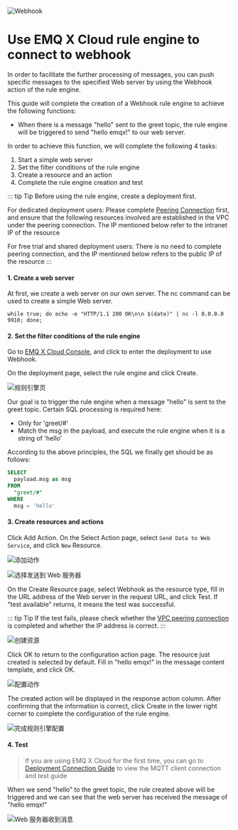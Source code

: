 ![Webhook](./_assets/web_hook.jpg)

# Use EMQ X Cloud rule engine to connect to webhook

In order to facilitate the further processing of messages, you can push specific messages to the specified Web server by using the Webhook action of the rule engine.

This guide will complete the creation of a Webhook rule engine to achieve the following functions:

- When there is a message "hello" sent to the greet topic, the rule engine will be triggered to send "hello emqx!" to our web server.

In order to achieve this function, we will complete the following 4 tasks:

1. Start a simple web server
2. Set the filter conditions of the rule engine
3. Create a resource and an action
4. Complete the rule engine creation and test

::: tip Tip
Before using the rule engine, create a deployment first.

For dedicated deployment users: Please complete [Peering Connection](../../deployments/vpc_peering.md) first, and ensure that the following resources involved are established in the VPC under the peering connection. The IP mentioned below refer to the intranet IP of the resource

For free trial and shared deployment users: There is no need to complete peering connection, and the IP mentioned below refers to the public IP of the resource
:::


#### 1. Create a web server

At first, we create a web server on our own server. The nc command can be used to create a simple Web server.

```shell
while true; do echo -e "HTTP/1.1 200 OK\n\n $(date)" | nc -l 0.0.0.0 9910; done;
```


#### 2. Set the filter conditions of the rule engine

Go to [EMQ X Cloud Console](https://cloud.emqx.io/console/), and click to enter the deployment to use Webhook.

On the deployment page, select the rule engine and click Create.

![规则引擎页](./_assets/view_rule_engine.png)

Our goal is to trigger the rule engine when a message "hello" is sent to the greet topic. Certain SQL processing is required here:

* Only for 'greet/#'
* Match the msg in the payload, and execute the rule engine when it is a string of 'hello'

According to the above principles, the SQL we finally get should be as follows:

```sql
SELECT
  payload.msg as msg
FROM
  "greet/#"
WHERE
  msg = 'hello'
```

#### 3. Create resources and actions

Click Add Action. On the Select Action page, select `Send Data to Web Service`, and click `New` Resource.

![添加动作](./_assets/add_webhook_action01.png)

![选择发送到 Web 服务器](./_assets/add_webhook_action02.png)



On the Create Resource page, select Webhook as the resource type, fill in the URL address of the Web server in the request URL, and click Test. If "test available" returns, it means the test was successful.

::: tip Tip
If the test fails, please check whether the [VPC peering connection](../../deployments/vpc_peering.md) is completed and whether the IP address is correct. 
:::


![创建资源](./_assets/add_webhook_action04.png)

Click OK to return to the configuration action page. The resource just created is selected by default. Fill in "hello emqx!" in the message content template, and click OK.

![配置动作](./_assets/add_webhook_action05.png)

The created action will be displayed in the response action column. After confirming that the information is correct, click Create in the lower right corner to complete the configuration of the rule engine.

![完成规则引擎配置](./_assets/add_webhook_action06.png)



#### 4. Test

>If you are using EMQ X Cloud for the first time, you can go to [Deployment Connection Guide](../../connect_to_deployments/README.md) to view the MQTT client connection and test guide

When we send "hello" to the greet topic, the rule created above will be triggered and we can see that the web server has received the message of "hello emqx!"

![Web 服务器收到消息](./_assets/add_webhook_action07.png)